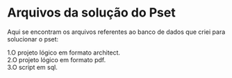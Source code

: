 # Arquivos da solução do Pset
Aqui se encontram os arquivos referentes ao banco de dados que criei para solucionar o pset:  

1.O projeto lógico em formato architect.  
2.O projeto lógico em formato pdf.  
3.O script em sql.  

